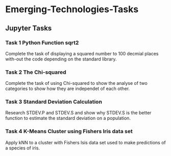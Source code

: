 # Emerging-Technologies-Tasks

## Jupyter Tasks

### Task 1 Python Function sqrt2 
Complete the task of displaying a squared number to 100 decmial places with-out the code depending on the standard library. 

### Task 2 The Chi-squared
Complete the task of using Chi-squared to show the analyse of two categories to show how they are independet of each other.

### Task 3 Standard Deviation Calculation
Research STDEV.P and STDEV.S and show why STDEV.S is the better function to estimate the standard deviation on a population.  

### Task 4 K-Means Cluster using Fishers Iris data set
Apply kNN to a cluster with Fishers Isis data set used to make predictions of a species of iris.


